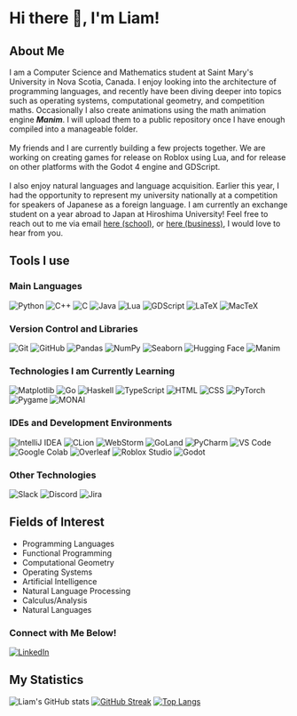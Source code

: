 # Hi there 👋, I'm Liam!

## About Me
I am a Computer Science and Mathematics student at Saint Mary's University in Nova Scotia, Canada. I enjoy looking into the architecture of programming languages, and recently have been diving deeper into topics such as operating systems, computational geometry, and competition maths. Occasionally I also create animations using the math animation engine ***Manim***. I will upload them to a public repository once I have enough compiled into a manageable folder.
<br /><br />
My friends and I are currently building a few projects together. We are working on creating games for release on Roblox using Lua, and for release on other platforms with the Godot 4 engine and GDScript. 
<br /><br />
I also enjoy natural languages and language acquisition. Earlier this year, I had the opportunity to represent my university nationally at a competition for speakers of Japanese as a foreign language. I am currently an exchange student on a year abroad to Japan at Hiroshima University! Feel free to reach out to me via email [here (school)](liam.jay@smu.ca), or [here (business)](liamslj13@gmail.com), I would love to hear from you.
## Tools I use
### Main Languages
![Python](https://img.shields.io/badge/Python-3776AB?style=for-the-badge&logo=python&logoColor=white)
![C++](https://img.shields.io/badge/C++-00599C?style=for-the-badge&logo=c%2B%2B&logoColor=white)
![C](https://img.shields.io/badge/C-A8B9CC?style=for-the-badge&logo=c&logoColor=black)
![Java](https://img.shields.io/badge/Java-%23F7B731?style=for-the-badge&logo=java&logoColor=white)
![Lua](https://img.shields.io/badge/Lua-2C2D72?style=for-the-badge&logo=lua&logoColor=white)
![GDScript](https://img.shields.io/badge/GDScript-3A56A4?style=for-the-badge&logo=godot&logoColor=white)
![LaTeX](https://img.shields.io/badge/LaTeX-008080?style=for-the-badge&logo=latex&logoColor=white)
![MacTeX](https://img.shields.io/badge/MacTeX-0078D7?style=for-the-badge&logo=apple&logoColor=white)
### Version Control and Libraries
![Git](https://img.shields.io/badge/Git-F05032?style=for-the-badge&logo=git&logoColor=white)
![GitHub](https://img.shields.io/badge/GitHub-181717?style=for-the-badge&logo=github&logoColor=white)
![Pandas](https://img.shields.io/badge/Pandas-150458?style=for-the-badge&logo=pandas&logoColor=white)
![NumPy](https://img.shields.io/badge/NumPy-013243?style=for-the-badge&logo=numpy&logoColor=white)
![Seaborn](https://img.shields.io/badge/Seaborn-0769AD?style=for-the-badge&logo=python&logoColor=white)
![Hugging Face](https://img.shields.io/badge/HuggingFace-FFD300?style=for-the-badge&logo=huggingface&logoColor=black)
![Manim](https://img.shields.io/badge/Manim-FFB13B?style=for-the-badge&logo=manim&logoColor=white)
### Technologies I am Currently Learning
![Matplotlib](https://img.shields.io/badge/Matplotlib-11557C?style=for-the-badge&logo=python&logoColor=white)
![Go](https://img.shields.io/badge/Go-00ADD8?style=for-the-badge&logo=go&logoColor=white)
![Haskell](https://img.shields.io/badge/Haskell-5D4F85?style=for-the-badge&logo=haskell&logoColor=white)
![TypeScript](https://img.shields.io/badge/TypeScript-3178C6?style=for-the-badge&logo=typescript&logoColor=white)
![HTML](https://img.shields.io/badge/HTML-%23E34F26?style=for-the-badge&logo=html5&logoColor=white)
![CSS](https://img.shields.io/badge/CSS-%231572B6?style=for-the-badge&logo=css3&logoColor=white)
![PyTorch](https://img.shields.io/badge/PyTorch-EE4C2C?style=for-the-badge&logo=pytorch&logoColor=white)
![Pygame](https://img.shields.io/badge/Pygame-00C7B7?style=for-the-badge&logo=python&logoColor=white)
![MONAI](https://img.shields.io/badge/MONAI-0093D5?style=for-the-badge&logo=monai&logoColor=white)
### IDEs and Development Environments
![IntelliJ IDEA](https://img.shields.io/badge/IntelliJ_IDEA-1E1E1E?style=for-the-badge&logo=intellijidea&logoColor=F37328&labelColor=323232)
![CLion](https://img.shields.io/badge/CLion-1E1E1E?style=for-the-badge&logo=clion&logoColor=50A7F0&labelColor=323232)
![WebStorm](https://img.shields.io/badge/WebStorm-1E1E1E?style=for-the-badge&logo=webstorm&logoColor=52E2FF&labelColor=323232)
![GoLand](https://img.shields.io/badge/GoLand-1E1E1E?style=for-the-badge&logo=goland&logoColor=00C4CC&labelColor=323232)
![PyCharm](https://img.shields.io/badge/PyCharm-1E1E1E?style=for-the-badge&logo=pycharm&logoColor=96E072&labelColor=323232)
![VS Code](https://img.shields.io/badge/VS_Code-1E1E1E?style=for-the-badge&logo=visualstudiocode&logoColor=007ACC&labelColor=323232)
![Google Colab](https://img.shields.io/badge/Google_Colab-1E1E1E?style=for-the-badge&logo=googlecolab&logoColor=F9AB00&labelColor=323232)
![Overleaf](https://img.shields.io/badge/Overleaf-1E1E1E?style=for-the-badge&logo=overleaf&logoColor=47A141&labelColor=323232)
![Roblox Studio](https://img.shields.io/badge/Roblox_Studio-1E1E1E?style=for-the-badge&logo=roblox&logoColor=FFFFFF&labelColor=323232)
![Godot](https://img.shields.io/badge/Godot-1E1E1E?style=for-the-badge&logo=godotengine&logoColor=478CBF&labelColor=323232)
### Other Technologies
![Slack](https://img.shields.io/badge/Slack-4A154B?style=for-the-badge&logo=slack&logoColor=white)
![Discord](https://img.shields.io/badge/Discord-5865F2?style=for-the-badge&logo=discord&logoColor=white)
![Jira](https://img.shields.io/badge/Jira-0052CC?style=for-the-badge&logo=jira&logoColor=white)



## Fields of Interest
- Programming Languages
- Functional Programming
- Computational Geometry
- Operating Systems
- Artificial Intelligence
- Natural Language Processing
- Calculus/Analysis
- Natural Languages

### Connect with Me Below!
[![LinkedIn](https://img.shields.io/badge/LinkedIn-%230077B5.svg?&style=for-the-badge&logo=linkedin&logoColor=white)](https://www.linkedin.com/in/liam-jay-118838286/)


## My Statistics
![Liam's GitHub stats](https://github-readme-stats.vercel.app/api?username=liamslj13&show_icons=true&theme=swift)
[![GitHub Streak](https://streak-stats.demolab.com/?user=liamslj13&&theme=sea-dark)](https://git.io/streak-stats)
[![Top Langs](https://github-readme-stats.vercel.app/api/top-langs/?username=liamslj13)](https://github.com/liamslj13/github-readme-stats)

